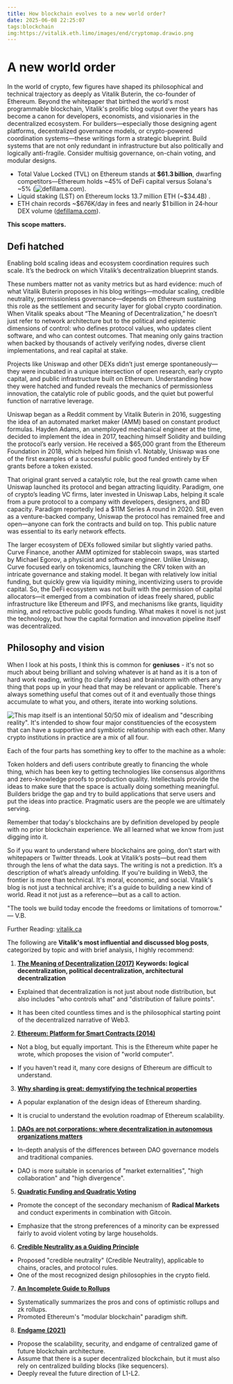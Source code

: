 ```yaml
---
title: How blockchain evolves to a new world order?
date: 2025-06-08 22:25:07
tags:blockchain
img:https://vitalik.eth.limo/images/end/cryptomap.drawio.png
---
```


# A new world order

In the world of crypto, few figures have shaped its philosophical and technical trajectory as deeply as Vitalik Buterin, the co-founder of Ethereum. Beyond the whitepaper that birthed the world's most programmable blockchain, Vitalik's prolific blog output over the years has become a canon for developers, economists, and visionaries in the decentralized ecosystem.
For builders—especially those designing agent platforms, decentralized governance models, or crypto-powered coordination systems—these writings form a strategic blueprint. Build systems that are not only redundant in infrastructure but also politically and logically anti-fragile. Consider multisig governance, on-chain voting, and modular designs.

* Total Value Locked (TVL) on Ethereum stands at **\$61.3 billion**, dwarfing competitors—Ethereum holds \~45% of DeFi capital versus Solana's \~5% (![defillama.com][1]).
* Liquid staking (LST) on Ethereum locks 13.7 million ETH (\~\$34.4B) .
* ETH chain records \~\$676K/day in fees and nearly \$1 billion in 24‑hour DEX volume ([defillama.com][1]).

**This scope matters.**

## Defi hatched
Enabling bold scaling ideas and ecosystem coordination requires such scale. It’s the bedrock on which Vitalik’s decentralization blueprint stands.

These numbers matter not as vanity metrics but as hard evidence: much of what Vitalik Buterin proposes in his blog writings—modular scaling, credible neutrality, permissionless governance—depends on Ethereum sustaining this role as the settlement and security layer for global crypto coordination. When Vitalik speaks about “The Meaning of Decentralization,” he doesn’t just refer to network architecture but to the political and epistemic dimensions of control: who defines protocol values, who updates client software, and who can contest outcomes. That meaning only gains traction when backed by thousands of actively verifying nodes, diverse client implementations, and real capital at stake.

Projects like Uniswap and other DEXs didn’t just emerge spontaneously—they were incubated in a unique intersection of open research, early crypto capital, and public infrastructure built on Ethereum. Understanding how they were hatched and funded reveals the mechanics of permissionless innovation, the catalytic role of public goods, and the quiet but powerful function of narrative leverage.

Uniswap began as a Reddit comment by Vitalik Buterin in 2016, suggesting the idea of an automated market maker (AMM) based on constant product formulas. Hayden Adams, an unemployed mechanical engineer at the time, decided to implement the idea in 2017, teaching himself Solidity and building the protocol’s early version. He received a $65,000 grant from the Ethereum Foundation in 2018, which helped him finish v1. Notably, Uniswap was one of the first examples of a successful public good funded entirely by EF grants before a token existed.

That original grant served a catalytic role, but the real growth came when Uniswap launched its protocol and began attracting liquidity. Paradigm, one of crypto’s leading VC firms, later invested in Uniswap Labs, helping it scale from a pure protocol to a company with developers, designers, and BD capacity. Paradigm reportedly led a $11M Series A round in 2020. Still, even as a venture-backed company, Uniswap the protocol has remained free and open—anyone can fork the contracts and build on top. This public nature was essential to its early network effects.

The larger ecosystem of DEXs followed similar but slightly varied paths. Curve Finance, another AMM optimized for stablecoin swaps, was started by Michael Egorov, a physicist and software engineer. Unlike Uniswap, Curve focused early on tokenomics, launching the CRV token with an intricate governance and staking model. It began with relatively low initial funding, but quickly grew via liquidity mining, incentivizing users to provide capital.
So, the DeFi ecosystem was not built with the permission of capital allocators—it emerged from a combination of ideas freely shared, public infrastructure like Ethereum and IPFS, and mechanisms like grants, liquidity mining, and retroactive public goods funding. What makes it novel is not just the technology, but how the capital formation and innovation pipeline itself was decentralized.


## Philosophy and vision

When I look at his posts, I think this is common for **geniuses** - it's not so much about being brilliant and solving whatever is at hand as it is a ton of hard work reading, writing (to clarify ideas) and brainstorm with others any thing that pops up in your head that may be relevant or applicable. There's always something useful that comes out of it and eventually those things accumulate to what you, and others, iterate into working solutions.

![This map](https://vitalik.eth.limo/images/end/cryptomap.drawio.png) itself is an intentional 50/50 mix of idealism and "describing reality". It's intended to show four major constituencies of the ecosystem that can have a supportive and symbiotic relationship with each other. Many crypto institutions in practice are a mix of all four.

Each of the four parts has something key to offer to the machine as a whole:

Token holders and defi users contribute greatly to financing the whole thing, which has been key to getting technologies like consensus algorithms and zero-knowledge proofs to production quality.
Intellectuals provide the ideas to make sure that the space is actually doing something meaningful.
Builders bridge the gap and try to build applications that serve users and put the ideas into practice.
Pragmatic users are the people we are ultimately serving.

Remember that today's blockchains are by definition developed by people with no prior blockchain experience. We all learned what we know from just digging into it.


So if you want to understand where blockchains are going, don’t start with whitepapers or Twitter threads. Look at Vitalik’s posts—but read them through the lens of what the data says. The writing is not a prediction. It’s a description of what’s already unfolding. If you're building in Web3, the frontier is more than technical. It's moral, economic, and social. Vitalik's blog is not just a technical archive; it's a guide to building a new kind of world. Read it not just as a reference—but as a call to action.

"The tools we build today encode the freedoms or limitations of tomorrow." — V.B.

Further Reading: [vitalik.ca](https://vitalik.eth.limo/)

The following are **Vitalik's most influential and discussed blog posts**, categorized by topic and with brief analysis, I highly recommend:


1. **[The Meaning of Decentralization (2017)](https://vitalik.ca/general/2017/02/28/decentralization.html)**
**Keywords: logical decentralization, political decentralization, architectural decentralization**

* Explained that decentralization is not just about node distribution, but also includes "who controls what" and "distribution of failure points".

* It has been cited countless times and is the philosophical starting point of the decentralized narrative of Web3.

2. **[Ethereum: Platform for Smart Contracts (2014)](https://ethereum.org/en/whitepaper/)**

* Not a blog, but equally important. This is the Ethereum white paper he wrote, which proposes the vision of "world computer".

* If you haven't read it, many core designs of Ethereum are difficult to understand.

3. **[Why sharding is great: demystifying the technical properties](https://vitalik.ca/general/2021/04/07/sharding.html)**

* A popular explanation of the design ideas of Ethereum sharding.

* It is crucial to understand the evolution roadmap of Ethereum scalability.


1. **[DAOs are not corporations: where decentralization in autonomous organizations matters](https://vitalik.ca/general/2022/09/20/daos.html)**

* In-depth analysis of the differences between DAO governance models and traditional companies.

* DAO is more suitable in scenarios of "market externalities", "high collaboration" and "high divergence".

5. **[Quadratic Funding and Quadratic Voting](https://vitalik.ca/general/2019/12/07/quadratic.html)**

* Promote the concept of the secondary mechanism of **Radical Markets** and conduct experiments in combination with Gitcoin.

* Emphasize that the strong preferences of a minority can be expressed fairly to avoid violent voting by large households.

6. **[Credible Neutrality as a Guiding Principle](https://vitalik.ca/general/2020/08/10/credibleneutrality.html)**

* Proposed "credible neutrality" (Credible Neutrality), applicable to chains, oracles, and protocol rules.
* One of the most recognized design philosophies in the crypto field.


7. **[An Incomplete Guide to Rollups](https://vitalik.ca/general/2021/01/05/rollup.html)**

* Systematically summarizes the pros and cons of optimistic rollups and zk rollups.
* Promoted Ethereum's "modular blockchain" paradigm shift.

8. **[Endgame (2021)](https://vitalik.ca/general/2021/12/06/endgame.html)**

* Propose the scalability, security, and endgame of centralized game of future blockchain architecture.
* Assume that there is a super decentralized blockchain, but it must also rely on centralized building blocks (like sequencers).
* Deeply reveal the future direction of L1-L2.

[1]: https://defillama.com/chain/Ethereum?utm_source=chatgpt.com "Ethereum - DefiLlama"
[2]: https://vitalik.eth.limo/general/2024/05/17/decentralization.html?utm_source=chatgpt.com "The near and mid-term future of improving the Ethereum network's ..."
[3]: https://vitalik.eth.limo/general/2024/10/17/futures2.html?utm_source=chatgpt.com "Possible futures of the Ethereum protocol, part 2: The Surge"
[4]: https://www.reddit.com/r/ethtrader/comments/1kq4m6e/vitalik_buterin_just_dropped_a_new_ethereum_l1/?utm_source=chatgpt.com "Vitalik Buterin just dropped a new Ethereum L1 scaling roadmap"
